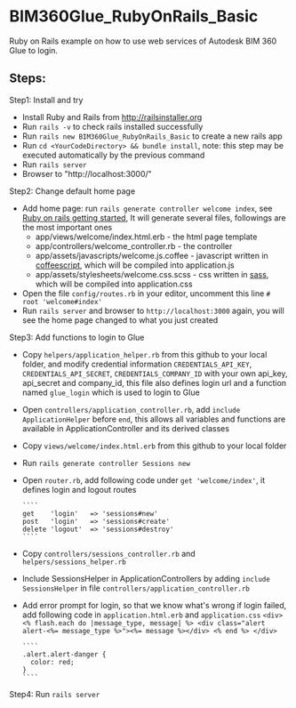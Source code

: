 # BIM360Glue_RubyOnRails_Basic
Ruby on Rails example on how to use web services of Autodesk BIM 360 Glue to login.

## Steps:

Step1: Install and try
* Install Ruby and Rails from http://railsinstaller.org
* Run `rails -v` to check rails installed successfully
* Run `rails new BIM360Glue_RubyOnRails_Basic` to create a new rails app
* Run `cd <YourCodeDirectory> && bundle install`, note: this step may be executed automatically by the previous command
* Run `rails server`
* Browser to "http://localhost:3000/"

Step2: Change default home page
* Add home page: run `rails generate controller welcome index`, see [Ruby on rails getting started](http://guides.rubyonrails.org/getting_started.html), It will generate several files, followings are the most important ones
  * app/views/welcome/index.html.erb - the html page template
  * app/controllers/welcome_controller.rb - the controller
  * app/assets/javascripts/welcome.js.coffee - javascript written in [coffeescript](http://coffeescript.org/), which will be compiled into application.js
  * app/assets/stylesheets/welcome.css.scss - css written in [sass](http://sass-lang.com/), which will be compiled into application.css
* Open the file `config/routes.rb` in your editor, uncomment this line `# root 'welcome#index'`
* Run `rails server` and browser to `http://localhost:3000` again, you will see the home page changed to what you just created

Step3: Add functions to login to Glue
* Copy `helpers/application_helper.rb` from this github to your local folder, and modify credential information `CREDENTIALS_API_KEY`, `CREDENTIALS_API_SECRET`, `CREDENTIALS_COMPANY_ID` with your own api_key, api_secret and company_id, this file also defines login url and a function named `glue_login` which is used to login to Glue
* Open `controllers/application_controller.rb`, add `include ApplicationHelper` before `end`, this allows all variables and functions are available in ApplicationController and its derived classes
* Copy `views/welcome/index.html.erb` from this github to your local folder
* Run `rails generate controller Sessions new`
* Open `router.rb`, add following code under `get 'welcome/index'`, it defines login and logout routes

      ````
      get    'login'   => 'sessions#new'
      post   'login'   => 'sessions#create'
      delete 'logout'  => 'sessions#destroy'
      ````
* Copy `controllers/sessions_controller.rb` and `helpers/sessions_helper.rb`
* Include SessionsHelper in ApplicationControllers by adding `include SessionsHelper` in file `controllers/application_controller.rb`
* Add error prompt for login, so that we know what's wrong if login failed, add following code in `application.html.erb` and `application.css`
      ````
      <div>
        <% flash.each do |message_type, message| %>
          <div class="alert alert-<%= message_type %>"><%= message %></div>
        <% end %>
      </div>
      ````

      ````
      .alert.alert-danger {
        color: red;
      }
      ````

Step4: Run `rails server`
